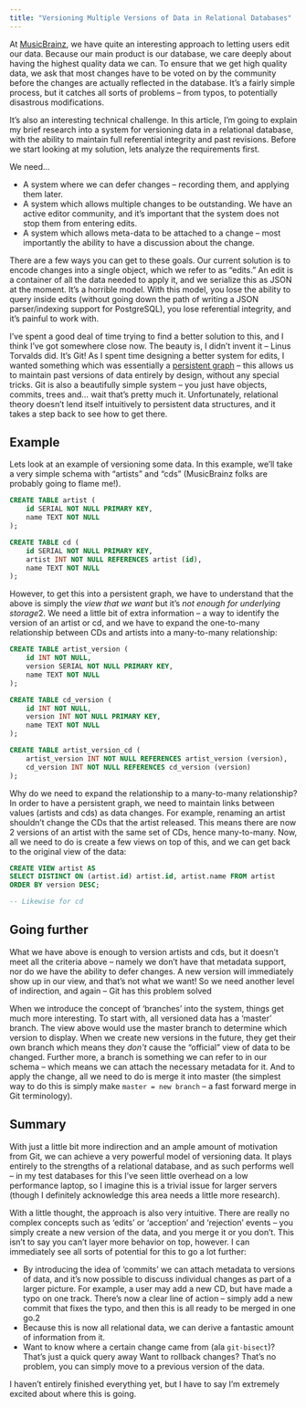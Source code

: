 ```yaml
---
title: "Versioning Multiple Versions of Data in Relational Databases"
---
```


At [MusicBrainz](http://musicbrainz.org/), we have quite an interesting approach
to letting users edit our data. Because our main product is our database, we
care deeply about having the highest quality data we can. To ensure that we get
high quality data, we ask that most changes have to be voted on by the community
before the changes are actually reflected in the database. It’s a fairly simple
process, but it catches all sorts of problems – from typos, to potentially
disastrous modifications.

It’s also an interesting technical challenge. In this article, I’m going to
explain my brief research into a system for versioning data in a relational
database, with the ability to maintain full referential integrity and past
revisions. Before we start looking at my solution, lets analyze the requirements
first.

We need…

- A system where we can defer changes – recording them, and applying them later.
- A system which allows multiple changes to be outstanding. We have an active
editor community, and it’s important that the system does not stop them from
entering edits.
- A system which allows meta-data to be attached to a change – most importantly
the ability to have a discussion about the change.

There are a few ways you can get to these goals. Our current solution is to
encode changes into a single object, which we refer to as “edits.” An edit is a
container of all the data needed to apply it, and we serialize this as JSON at
the moment. It’s a horrible model. With this model, you lose the ability to
query inside edits (without going down the path of writing a JSON
parser/indexing support for PostgreSQL), you lose referential integrity, and
it’s painful to work with.

I’ve spent a good deal of time trying to find a better solution to this, and I
think I’ve got somewhere close now. The beauty is, I didn’t invent it – Linus
Torvalds did. It’s Git! As I spent time designing a better system for edits, I
wanted something which was essentially a
[persistent graph](http://en.wikipedia.org/wiki/Persistent_data_structure) –
this allows us to maintain past versions of data entirely by design, without any
special tricks. Git is also a beautifully simple system – you just have objects,
commits, trees and… wait that’s pretty much it. Unfortunately, relational theory
doesn’t lend itself intuitively to persistent data structures, and it takes a
step back to see how to get there.

## Example

Lets look at an example of versioning some data. In this example, we’ll take a
very simple schema with “artists” and “cds” (MusicBrainz folks are probably
going to flame me!).

```sql
CREATE TABLE artist (
    id SERIAL NOT NULL PRIMARY KEY,
    name TEXT NOT NULL
);

CREATE TABLE cd (
    id SERIAL NOT NULL PRIMARY KEY,
    artist INT NOT NULL REFERENCES artist (id),
    name TEXT NOT NULL
);
```

However, to get this into a persistent graph, we have to understand that the
above is simply the *view that we want* but it’s *not enough for underlying
storage*2. We need a little bit of extra information – a way to identify the
version of an artist or cd, and we have to expand the one-to-many relationship
between CDs and artists into a many-to-many relationship:

```sql
CREATE TABLE artist_version (
    id INT NOT NULL,
    version SERIAL NOT NULL PRIMARY KEY,
    name TEXT NOT NULL
);

CREATE TABLE cd_version (
    id INT NOT NULL,
    version INT NOT NULL PRIMARY KEY,
    name TEXT NOT NULL
);

CREATE TABLE artist_version_cd (
    artist_version INT NOT NULL REFERENCES artist_version (version),
    cd_version INT NOT NULL REFERENCES cd_version (version)
);
```

Why do we need to expand the relationship to a many-to-many relationship? In
order to have a persistent graph, we need to maintain links between values
(artists and cds) as data changes. For example, renaming an artist shouldn’t
change the CDs that the artist released. This means there are now 2 versions of
an artist with the same set of CDs, hence many-to-many. Now, all we need to do
is create a few views on top of this, and we can get back to the original view
of the data:

```sql
CREATE VIEW artist AS
SELECT DISTINCT ON (artist.id) artist.id, artist.name FROM artist
ORDER BY version DESC;

-- Likewise for cd
```

## Going further

What we have above is enough to version artists and cds, but it doesn’t meet all
the criteria above – namely we don’t have that metadata support, nor do we have
the ability to defer changes. A new version will immediately show up in our
view, and that’s not what we want! So we need another level of indirection, and
again – Git has this problem solved

When we introduce the concept of ‘branches’ into the system, things get much
more interesting. To start with, all versioned data has a ‘master’ branch. The
view above would use the master branch to determine which version to
display. When we create new versions in the future, they get their own branch
which means they *don't* cause the “official” view of data to be changed. Further
more, a branch is something we can refer to in our schema – which means we can
attach the necessary metadata for it. And to apply the change, all we need to do
is merge it into master (the simplest way to do this is simply make `master = new
branch` – a fast forward merge in Git terminology).

## Summary

With just a little bit more indirection and an ample amount of motivation from
Git, we can achieve a very powerful model of versioning data. It plays entirely
to the strengths of a relational database, and as such performs well – in my
test databases for this I’ve seen little overhead on a low performance laptop,
so I imagine this is a trivial issue for larger servers (though I definitely
acknowledge this area needs a little more research).

With a little thought, the approach is also very intuitive. There are really no
complex concepts such as ‘edits’ or ‘acception’ and ‘rejection’ events – you
simply create a new version of the data, and you merge it or you don’t. This
isn’t to say you can’t layer more behavior on top, however. I can immediately
see all sorts of potential for this to go a lot further:

- By introducing the idea of ‘commits’ we can attach metadata to versions of
  data, and it’s now possible to discuss individual changes as part of a larger
  picture. For example, a user may add a new CD, but have made a typo on one
  track. There’s now a clear line of action – simply add a new commit that fixes
  the typo, and then this is all ready to be merged in one go.2
- Because this is now all relational data, we can derive a fantastic amount of
  information from it.
- Want to know where a certain change came from (ala `git-bisect`)? That’s just
  a quick query away Want to rollback changes? That’s no problem, you can simply
  move to a previous version of the data.

I haven’t entirely finished everything yet, but I have to say I’m extremely
excited about where this is going.
